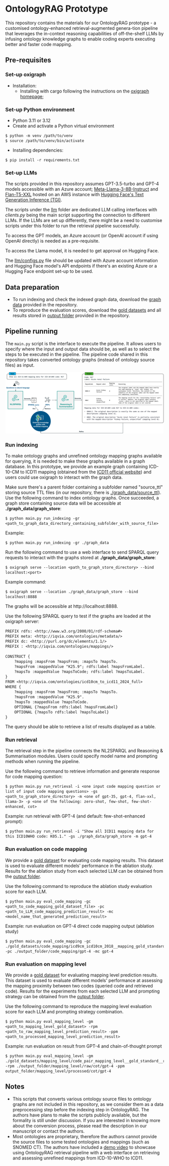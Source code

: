 # OntologyRAG Prototype

This repository contains the materials for our OntologyRAG prototype - a customised ontology-enhanced retrieval-augmented genera-tion pipeline that leverages the in-context reasoning capabilities of off-the-shelf LLMs by infusing ontology knowledge graphs to enable coding experts executing better and faster code mapping.

## Pre-requisites

### Set-up oxigraph
  - Installation:
    - Installing with cargo following the instructions on the [oxigraph homepage]((https://crates.io/crates/oxigraph));

### Set-up Python environment
- Python 3.11 or 3.12
- Create and activate a Python virtual environment
```shell
$ python -m venv /path/to/venv
$ source /path/to/venv/bin/activate
```
- Installing dependencies:
```shell
$ pip install -r requirements.txt
```

### Set-up LLMs
The scripts provided in this repository assumes GPT-3.5-turbo and GPT-4 models accessible with an Azure account; [Meta-Llama-3-8B-Instruct](https://huggingface.co/meta-llama/Meta-Llama-3-8B-Instruct) and [Flan-T5-XXL](https://huggingface.co/google/flan-t5-xxl) hosted on an AWS instance with [Hugging Face's Text Generation Inference (TGI)](https://huggingface.co/docs/text-generation-inference/en/index). 

The scripts under the [llm](scripts/llm) folder are dedicated LLM calling interfaces with *clients.py* being the main script supporting the connection to different LLMs. If the LLMs are set up differently, there might be a need to customise scripts under this folder to run the retrieval pipeline successfully.

To access the GPT models, an Azure account (or OpenAI account if using OpenAI directly) is needed as a pre-requisite.

To access the Llama model, it is needed to get approval on Hugging Face. 

The [llm/configs.py](scripts/llm/configs.py) file should be updated with Azure account information and Hugging Face model's API endpoints if there's an existing Azure or a Hugging Face endpoint set-up to be used.

## Data preparation
- To run indexing and check the indexed graph data, download the [graph data](graph_data) provided in the repository.
- To reproduce the evaluation scores, download the [gold datasets](gold_datasets) and all results stored in [output folder](output_folder) provided in the repository.

## Pipeline running

The `main.py` script is the interface to execute the pipeline. It allows users to specify where the input and output data should be, as well as to select the steps to be executed in the pipeline. The pipeline code shared in this repository takes converted ontology graphs (instead of ontology source files) as input.

![Illustration of pipeline workflow](img/Figure_1_Illustration_of_pipeline.png)

### Run indexing
To make ontology graphs and unrefined ontology mapping graphs available for querying, it is needed to make these graphs available in a graph database. In this prototype, we provide an example graph containing ICD-10-CM to ICD11 mapping (obtained from the [ICD11 official website](https://icd.who.int/en)) and users could use oxigraph to interact with the graph data.

Make sure there's a parent folder containing a subfolder named "source_ttl" storing source TTL files (in our repository, there is [./graph_data/source_ttl](graph_data/source_ttl)). Use the following command to index ontology graphs. Once succeeded, a graph store containing source data will be accessible at **./graph_data/graph_store**:
```shell
$ python main.py run_indexing -gr <path_to_graph_data_directory_containing_subfolder_with_source_file>
```
Example:
```shell
$ python main.py run_indexing -gr ./graph_data
```

Run the following command to use a web interface to send SPARQL query requests to interact with the graphs stored at **./graph_data/graph_store**:
```shell
$ oxigraph serve --location <path_to_graph_store_directory> --bind localhost:<port>
```
Example command:
```shell
$ oxigraph serve --location ./graph_data/graph_store --bind localhost:8888
```
The graphs will be accessible at http://localhost:8888.

Use the following SPARQL query to test if the graphs are loaded at the oxigraph server:
```SPARQL
PREFIX rdfs: <http://www.w3.org/2000/01/rdf-schema#>
PREFIX meta: <http://iqvia.com/ontologies/metadata/>
PREFIX dc: <http://purl.org/dc/elements/1.1/>
PREFIX : <http://iqvia.com/ontologies/mappings/>

CONSTRUCT {
    ?mapping :mapsFrom ?mapsFrom; :mapsTo ?mapsTo.
    ?mapsFrom :mappedValue "K25.9"; rdfs:label ?mapsFromLabel.
    ?mapsTo :mappedValue ?mapsToCode; rdfs:label ?mapsToLabel.
}
FROM <http://iqvia.com/ontologies/icd10cm_to_icd11_2024_full>
WHERE {
    ?mapping :mapsFrom ?mapsFrom; :mapsTo ?mapsTo.
    ?mapsFrom :mappedValue "K25.9".
    ?mapsTo :mappedValue ?mapsToCode.
    OPTIONAL {?mapsFrom rdfs:label ?mapsFromLabel}
    OPTIONAL {?mapsTo rdfs:label ?mapsToLabel}
}
```
The query should be able to retrieve a list of results displayed as a table.


### Run retrieval
The retrieval step in the pipeline connects the NL2SPARQL and Reasoning & Summarisation modules. Users could specify model name and prompting methods when running the pipeline.

Use the following command to retrieve information and generate response for code mapping question:
```shell
$ python main.py run_retrieval -i <one input code mapping question or list of input code mapping questions> -gs <path_to_graph_store_directory> -m <one of gpt-35, gpt-4, flan-xxl, llama-3> -p <one of the following: zero-shot, few-shot, few-shot-enhanced, cot>
```
Example: run retrieval with GPT-4 (and default: few-shot-enhanced prompt):
```shell
$ python main.py run_retrieval -i "Show all ICD11 mapping data for this ICD10WHO code: K05.1." -gs ./graph_data/graph_store -m gpt-4
```

### Run evaluation on code mapping
We provide a [gold dataset](gold_datasets/code_mapping/icd9cm_icd10cm_2018__mapping_gold_standard__baseline.xlsx) for evaluating code mapping results. This dataset is used to evaluate different models' performance in the ablation study.
Results for the ablation study from each selected LLM can be obtained from the [output folder](output_folder/code_mapping).

Use the following command to reproduce the ablation study evaluation score for each LLM.
```shell
$ python main.py eval_code_mapping -gc <path_to_code_mapping_gold_dataset_file> -pc <path_to_LLM_code_mapping_prediction_result> -mc <model_name_that_generated_prediction_result>
```
Example: run evaluation on GPT-4 direct code mapping output (ablation study)
```shell
$ python main.py eval_code_mapping -gc ./gold_datasets/code_mapping/icd9cm_icd10cm_2018__mapping_gold_standard__baseline.xlsx -pc ./output_folder/code_mapping/gpt-4 -mc gpt-4
```

### Run evaluation on mapping level
We provide a [gold dataset](gold_datasets/mapping_level/code_pair_mapping_level__gold_standard__reasoning.xlsx) for evaluating mapping level prediction results. This dataset is used to evaluate different models' performance at assessing the mapping proximity between two codes (queried code and retrieved code).
Results for the experiments from each selected LLM and prompting strategy can be obtained from the [output folder](output_folder/mapping_level).

Use the following command to reproduce the mapping level evaluation score for each LLM and prompting strategy combination. 
```shell
$ python main.py eval_mapping_level -gm <path_to_mapping_level_gold_dataset> -rpm <path_to_raw_mapping_level_prediction_result> -ppm <path_to_processed_mapping_level_prediction_result>
```
Example: run evaluation on result from GPT-4 and chain-of-thought prompt
```shell
$ python main.py eval_mapping_level -gm ./gold_datasets/mapping_level/code_pair_mapping_level__gold_standard__reasoning.xlsx -rpm ./output_folder/mapping_level/raw/cot/gpt-4 -ppm output_folder/mapping_level/processed/cot/gpt-4
```

## Notes
- This scripts that converts various ontology source files to ontology graphs are not included in this repository, as we consider them as a data preprocessing step before the indexing step in OntologyRAG. The authors have plans to make the scripts publicly available, but the formality is still under discussion. If you are interested in knowing more about the conversion process, please read the description in our manuscript or contact the authors.
- Most ontologies are proprietary, therefore the authors cannot provide the source files to some tested ontologies and mappings (such as SNOMED CT). The authors have included a [demo video](demo_video) to showcase using OntologyRAG retrieval pipeline with a web interface on retrieving and assessing unrefined mappings from ICD-10-WHO to ICD11.

